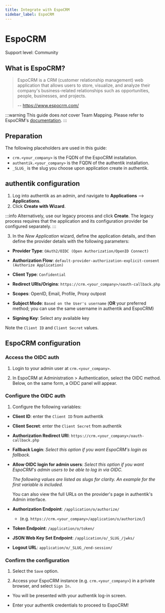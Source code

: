 ```yaml
---
title: Integrate with EspoCRM
sidebar_label: EspoCRM
---
```


# EspoCRM

<span class="badge badge--secondary">Support level: Community</span>

## What is EspoCRM?

> EspoCRM is a CRM (customer relationship management) web application that allows users to store, visualize, and analyze their company's business-related relationships such as opportunities, people, businesses, and projects.
>
> -- https://www.espocrm.com/

:::warning
This guide does _not_ cover Team Mapping. Please refer to EspoCRM's [documentation](https://docs.espocrm.com/administration/oidc/#team-mapping).
:::

## Preparation

The following placeholders are used in this guide:

- `crm.<your_company>` is the FQDN of the EspoCRM installation.
- `authentik.<your_company>` is the FQDN of the authentik installation.
- `_SLUG_` is the slug you choose upon application create in authentik.

## authentik configuration

1. Log into authentik as an admin, and navigate to **Applications** --> **Applications**.
2. Click **Create with Wizard**.

:::info
Alternatively, use our legacy process and click **Create**. The legacy process requires that the application and its configuration provider be configured separately.
:::

3. In the _New Application_ wizard, define the application details, and then define the provider details with the following parameters:

- **Provider Type**: `OAuth2/OIDC (Open Authorization/OpenID Connect)`

- **Authorization Flow**: `default-provider-authorization-explicit-consent (Authorize Application)`
- **Client Type**: `Confidential`
- **Redirect URIs/Origins**: `https://crm.<your_company>/oauth-callback.php`
- **Scopes**: OpenID, Email, Profile, Proxy outpost
- **Subject Mode**: `Based on the User's username` (**OR** your preferred method; you can use the same username in authentik and EspoCRM)
- **Signing Key**: Select any available key

Note the `Client ID` and `Client Secret` values.

## EspoCRM configuration

### Access the OIDC auth

1. Login to your admin user at `crm.<your_company>`.

2. In EspoCRM at Administration > Authentication, select the OIDC method. Below, on the same form, a OIDC panel will appear.

### Configure the OIDC auth

1. Configure the following variables:

- **Client ID**: enter the `Client ID` from authentik
- **Client Secret**: enter the `Client Secret` from authentik
- **Authorization Redirect URI**: `https://crm.<your_company>/oauth-callback.php`
- **Fallback Login**: _Select this option if you want EspoCRM's login as fallback._
- **Allow OIDC login for admin users**: _Select this option if you want EspoCRM's admin users to be able to log in via OIDC._

    _The following values are listed as slugs for clarity. An example for the first variable is included._

    You can also view the full URLs on the provider's page in authentik's Admin interface.

- **Authorization Endpoint**: `/application/o/authorize/`
    - (e.g. `https://crm.<your_company>/application/o/authorize/`)
- **Token Endpoint**: `/application/o/token/`
- **JSON Web Key Set Endpoint**: `/application/o/_SLUG_/jwks/`
- **Logout URL**: `application/o/_SLUG_/end-session/`

### Confirm the configuration

1. Select the `Save` option.

2. Access your EspoCRM instance (e.g. `crm.<your_company>`) in a private browser, and select `Sign In.`

- You will be presented with your authentik log-in screen.

- Enter your authentik credentials to proceed to EspoCRM!
